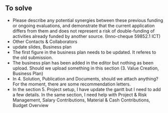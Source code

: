 ## To solve

- Please describe any potential synergies between these previous funding or ongoing evaluations, and demonstrate that the current application differs from them and does not represent a risk of double-funding of activities already funded by another source. (Inno-cheque 59852.1 ICT)
- Other Contacts & Collaborators
- update slides, Business plan 
- The first figure in the business plan needs to be updated. It referes to the old submission. 
- The business plan has been added in the editor but nothing as been upload. Should we upload something in this section (3. Value Creation, Business Plan)
- In 4. Solution, Publication and Documents, should we attach anything? For the moment, there are some recommendation letters. 
- In the section 5. Project setup, I have update the gantt but I need to add a few details. In the same section, I need help with Project & Risk Management, Salary Contributions, Material & Cash Contributions, Budget Overview